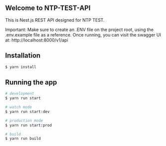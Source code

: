 ## Welcome to NTP-TEST-API

This is Nest.js REST API designed for NTP TEST.

Important: Make sure to create an .ENV file on the project root, using the .env.example file as a reference.
Once running, you can visit the swagger UI at: http://localhost:8000/v1/api

## Installation

```bash
$ yarn install
```

## Running the app

```bash
# development
$ yarn run start

# watch mode
$ yarn run start:dev

# production mode
$ yarn run start:prod

# build
$ yarn run build
```
